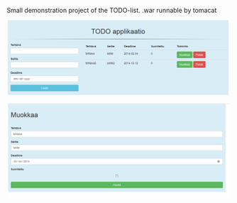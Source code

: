 Small demonstration 	project of the TODO-list.
.war runnable by tomacat

![Image of program](kuva1.PNG)

![Image of programs edit form](kuva2.PNG)
